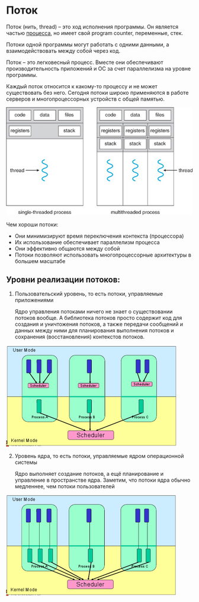 Поток
========================

Поток (нить, thread) – это ход исполнения программы. Он является частью [процесса](%D0%9F%D1%80%D0%BE%D1%86%D0%B5%D1%81%D1%81%D1%8B%20%D0%B8%20%D0%BF%D0%BE%D1%82%D0%BE%D0%BA%D0%B8%2F%D0%9F%D1%80%D0%BE%D1%86%D0%B5%D1%81%D1%81.md), но имеет свой program counter, переменные, стек.

Потоки одной программы могут работать с одними данными, а взаимодействовать между собой через код.

Поток – это легковесный процесс. Вместе они обеспечивают производительность приложений и ОС за счет параллелизма на уровне программы.

Каждый поток относится к какому-то процессу и не может существовать без него. Сегодня потоки широко применяются в работе серверов и многопроцессорных устройств с общей памятью.

![multithreading in process](../../../media/qownnotes-media-yCqYeq.png)

Чем хороши потоки:
- Они минимизируют время переключения контекста (процессора)
- Их использование обеспечивает параллелизм процесса
- Они эффективно общаются между собой
- Потоки позволяют использовать многопроцессорные архитектуры в большем масштабе

## Уровни реализации потоков:
1. Пользовательский уровень, то есть потоки, управляемые приложениями

    Ядро ​​управления потоками ничего не знает о существовании потоков вообще. А библиотека потоков просто содержит код для создания и уничтожения потоков, а также передачи сообщений и данных между ними для планирования выполнения потоков и сохранения (восстановления) контекстов потоков.
    
![user level threading](../../../media/qownnotes-media-XVMfif.png)

2. Уровень ядра, то есть потоки, управляемые ядром операционной системы

    Ядро выполняет создание потоков, а ещё планирование и управление в пространстве ядра. Заметим, что потоки ядра обычно медленнее, чем потоки пользователей
 
![system level threading](../../../media/qownnotes-media-tbiTPA.png)
